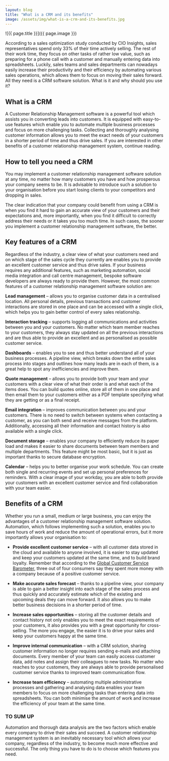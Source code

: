 ```yaml
---
layout: blog
title: "What is a CRM and its benefits"
image: /assets/img/what-is-a-crm-and-its-benefits.jpg
---
```

![{{ page.title }}]({{ page.image }})

According to a sales optimization study conducted by CIO Insights, sales representatives spend only 33% of their time actively selling. The rest of their work time, they focus on other tasks of rather low value, such as preparing for a phone call with a customer and manually entering data into spreadsheets. Luckily, sales teams and sales departments can nowadays easily increase their productivity and their efficiency by automating various sales operations, which allows them to focus on moving their sales forward. All they need is a CRM software solution. What is it and why should you use it?
 

## What is a CRM
A Customer Relationship Management software is a powerful tool which assists you in converting leads into customers. It is equipped with easy-to-use features which enable you to automate multiple business processes and focus on more challenging tasks. Collecting and thoroughly analysing customer information allows you to meet the exact needs of your customers in a shorter period of time and thus drive sales. If you are interested in other benefits of a customer relationship management system, continue reading.
 
## How to tell you need a CRM
You may implement a customer relationship management software solution at any time, no matter how many customers you have and how prosperous your company seems to be. It is advisable to introduce such a solution to your organisation before you start losing clients to your competitors and dropping in sales.

The clear indication that your company could benefit from using a CRM is when you find it hard to gain an accurate view of your customers and their expectations and, more importantly, when you find it difficult to correctly address their needs or it takes you too much time. In such cases, the sooner you implement a customer relationship management software, the better.
 
## Key features of a CRM
Regardless of the industry, a clear view of what your customers need and on which stage of the sales cycle they currently are enables you to provide an excellent customer service and thus drive sales. If your business requires any additional features, such as marketing automation, social media integration and call centre management, bespoke software developers are always ready to provide them. However, the most common features of a customer relationship management software solution are:
 

**Lead management** – allows you to organise customer data in a centralised location. All personal details, previous transactions and customer interactions are stored in one place and can be accessed with a single click, which helps you to gain better control of every sales relationship.
 
**Interaction tracking** – supports logging all communications and activities between you and your customers. No matter which team member reaches to your customers, they always stay updated on all the previous interactions and are thus able to provide an excellent and as personalised as possible customer service.
 
**Dashboards** – enables you to see and thus better understand all of your business processes. A pipeline view, which breaks down the entire sales process into stages and outlines how many leads are in each of them, is a great help to spot any inefficiencies and improve them.
 
**Quote management** – allows you to provide both your team and your customers with a clear view of what their order is and what each of the items does. You can build quotes online, store all of them in one place and then email them to your customers either as a PDF template specifying what they are getting or as a final receipt.
 
**Email integration** – improves communication between you and your customers. There is no need to switch between systems when contacting a customer, as you can both send and receive messages from the platform. Additionally, accessing all their information and contact history is also available with a single click.
 
**Document storage** – enables your company to efficiently reduce its paper load and makes it easier to share documents between team members and multiple departments. This feature might be most basic, but it is just as important thanks to secure database encryption.
 
**Calendar** – helps you to better organise your work schedule. You can create both single and recurring events and set up personal preferences for reminders. With a clear image of your workday, you are able to both provide your customers with an excellent customer service and find collaboration with your team easier.
 
## Benefits of a CRM
Whether you run a small, medium or large business, you can enjoy the advantages of a customer relationship management software solution. Automation, which follows implementing such a solution, enables you to save hours of work and reduce the amount of operational errors, but it more importantly allows your organisation to:
 

- **Provide excellent customer service** – with all customer data stored in the cloud and available to anyone involved, it is easier to stay updated and keep your customers updated at the same time, and to build brand loyalty. Remember that according to the [Global Customer Service Barometer](https://www.business2community.com/customer-experience/top-4-reasons-you-should-invest-in-a-crm-platform-0561485), three out of four consumers say they spent more money with a company because of a positive customer service.
 
- **Make accurate sales forecast** – thanks to a pipeline view, your company is able to gain a better insight into each stage of the sales process and thus quickly and accurately estimate which of the existing and upcoming deals they can move forward. It also allows you to make better business decisions in a shorter period of time.
 
- **Increase sales opportunities** – storing all the customer details and contact history not only enables you to meet the exact requirements of your customers, it also provides you with a great opportunity for cross-selling. The more you engage, the easier it is to drive your sales and keep your customers happy at the same time.
 
- **Improve internal communication** – with a CRM solution, sharing customer information no longer requires sending e-mails and attaching documents. Every member of your team can easily access customer data, add notes and assign their colleagues to new tasks. No matter who reaches to your customers, they are always able to provide personalised customer service thanks to improved team communication flow.
 
- **Increase team efficiency** – automating multiple administrative processes and gathering and analysing data enables your team members to focus on more challenging tasks than entering data into spreadsheets. You can both minimise the amount of work and increase the efficiency of your team at the same time.

### TO SUM UP

Automation and thorough data analysis are the two factors which enable every company to drive their sales and succeed. A customer relationship management system is an inevitably necessary tool which allows your company, regardless of the industry, to become much more effective and successful. The only thing you have to do is to choose which features you need.
